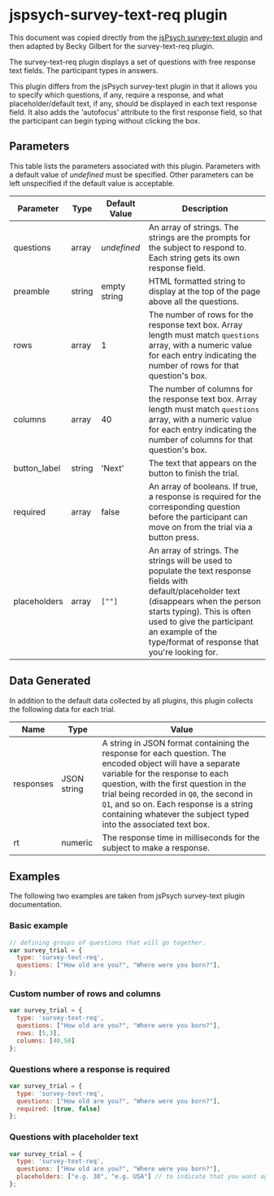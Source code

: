 # jspsych-survey-text-req plugin

This document was copied directly from the [jsPsych survey-text plugin](http://docs.jspsych.org/plugins/jspsych-survey-text/) and then adapted by Becky Gilbert for the survey-text-req plugin.

The survey-text-req plugin displays a set of questions with free response text fields. The participant types in answers. 

This plugin differs from the jsPsych survey-text plugin in that it allows you to specify which questions, if any, require a response, and what placeholder/default text, if any, should be displayed in each text response field. It also adds the 'autofocus' attribute to the first response field, so that the participant can begin typing without clicking the box.

## Parameters

This table lists the parameters associated with this plugin. Parameters with a default value of *undefined* must be specified. Other parameters can be left unspecified if the default value is acceptable.

Parameter | Type | Default Value | Description
----------|------|---------------|------------
questions | array | *undefined* | An array of strings. The strings are the prompts for the subject to respond to. Each string gets its own response field.
preamble | string | empty string | HTML formatted string to display at the top of the page above all the questions.
rows | array | 1 | The number of rows for the response text box. Array length must match `questions` array, with a numeric value for each entry indicating the number of rows for that question's box.
columns | array | 40 | The number of columns for the response text box. Array length must match `questions` array, with a numeric value for each entry indicating the number of columns for that question's box.
button_label | string | 'Next' | The text that appears on the button to finish the trial.
required | array | false | An array of booleans. If true, a response is required for the corresponding question before the participant can move on from the trial via a button press.
placeholders | array | `[""]` | An array of strings. The strings will be used to populate the text response fields with default/placeholder text (disappears when the person starts typing). This is often used to give the participant an example of the type/format of response that you're looking for.

## Data Generated

In addition to the default data collected by all plugins, this plugin collects the following data for each trial.

Name | Type | Value
-----|------|------
responses | JSON string | A string in JSON format containing the response for each question. The encoded object will have a separate variable for the response to each question, with the first question in the trial being recorded in `Q0`, the second in `Q1`, and so on. Each response is a string containing whatever the subject typed into the associated text box.
rt | numeric | The response time in milliseconds for the subject to make a response.

## Examples

The following two examples are taken from jsPsych survey-text plugin documentation.

### Basic example

```javascript
// defining groups of questions that will go together.
var survey_trial = {
  type: 'survey-text-req',
  questions: ["How old are you?", "Where were you born?"],
};
```

### Custom number of rows and columns

```javascript
var survey_trial = {
  type: 'survey-text-req',
  questions: ["How old are you?", "Where were you born?"],
  rows: [5,3],
  columns: [40,50]
};
```

### Questions where a response is required

```javascript
var survey_trial = {
  type: 'survey-text-req',
  questions: ["How old are you?", "Where were you born?"],
  required: [true, false]
};
```

### Questions with placeholder text

```javascript
var survey_trial = {
  type: 'survey-text-req',
  questions: ["How old are you?", "Where were you born?"],
  placeholders: ["e.g. 30", "e.g. USA"] // to indicate that you want age in years and country of birth
};
```